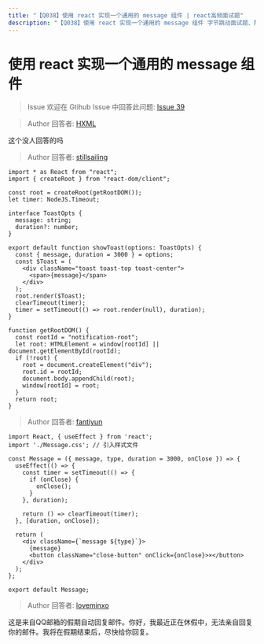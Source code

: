 ```yaml
---
title: "【Q038】使用 react 实现一个通用的 message 组件 | react高频面试题"
description: "【Q038】使用 react 实现一个通用的 message 组件 字节跳动面试题、阿里腾讯面试题、美团小米面试题。"
---
```


# 使用 react 实现一个通用的 message 组件

> Issue
> 欢迎在 Gtihub Issue 中回答此问题: [Issue 39](https://github.com/shfshanyue/Daily-Question/issues/39)

> Author
> 回答者: [HXML](https://github.com/HXML)

这个没人回答的吗

> Author
> 回答者: [stillsailing](https://github.com/stillsailing)

```tsx
import * as React from "react";
import { createRoot } from "react-dom/client";

const root = createRoot(getRootDOM());
let timer: NodeJS.Timeout;

interface ToastOpts {
  message: string;
  duration?: number;
}

export default function showToast(options: ToastOpts) {
  const { message, duration = 3000 } = options;
  const $Toast = (
    <div className="toast toast-top toast-center">
      <span>{message}</span>
    </div>
  );
  root.render($Toast);
  clearTimeout(timer);
  timer = setTimeout(() => root.render(null), duration);
}

function getRootDOM() {
  const rootId = "notification-root";
  let root: HTMLElement = window[rootId] || document.getElementById(rootId);
  if (!root) {
    root = document.createElement("div");
    root.id = rootId;
    document.body.appendChild(root);
    window[rootId] = root;
  }
  return root;
}
```

> Author
> 回答者: [fantiyun](https://github.com/fantiyun)

```react
import React, { useEffect } from 'react';
import './Message.css'; // 引入样式文件

const Message = ({ message, type, duration = 3000, onClose }) => {
  useEffect(() => {
    const timer = setTimeout(() => {
      if (onClose) {
        onClose();
      }
    }, duration);

    return () => clearTimeout(timer);
  }, [duration, onClose]);

  return (
    <div className={`message ${type}`}>
      {message}
      <button className="close-button" onClick={onClose}>×</button>
    </div>
  );
};

export default Message;

```

> Author
> 回答者: [loveminxo](https://github.com/loveminxo)

这是来自QQ邮箱的假期自动回复邮件。你好，我最近正在休假中，无法亲自回复你的邮件。我将在假期结束后，尽快给你回复。
